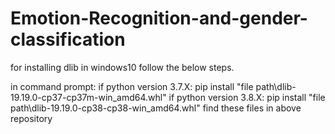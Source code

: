 # Emotion-Recognition-and-gender-classification
for installing dlib in windows10 follow the below steps.


in command prompt:
if python version 3.7.X:
pip install "file path\dlib-19.19.0-cp37-cp37m-win_amd64.whl"
if python version 3.8.X:
pip install "file path\dlib-19.19.0-cp38-cp38-win_amd64.whl"
find these files in above repository 
